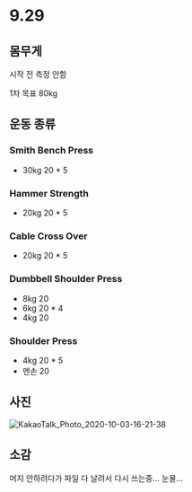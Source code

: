 # 9.29

## 몸무게 

시작 전 측정 안함

1차 목표 80kg



## 운동 종류

### Smith Bench Press 

* 30kg 20 * 5




### Hammer Strength

* 20kg 20 * 5



### Cable Cross Over 

* 20kg 20 * 5

  

### Dumbbell Shoulder Press

* 8kg 20
* 6kg 20 * 4
* 4kg 20

### Shoulder Press

* 4kg 20 * 5
* 맨손 20



## 사진

![KakaoTalk_Photo_2020-10-03-16-21-38](https://user-images.githubusercontent.com/48466830/94985801-8fc0ad80-0594-11eb-8176-86b1bc1ecfaf.jpeg)



## 소감

머지 안하려다가 파일 다 날려서 다시 쓰는중... 눈물...

